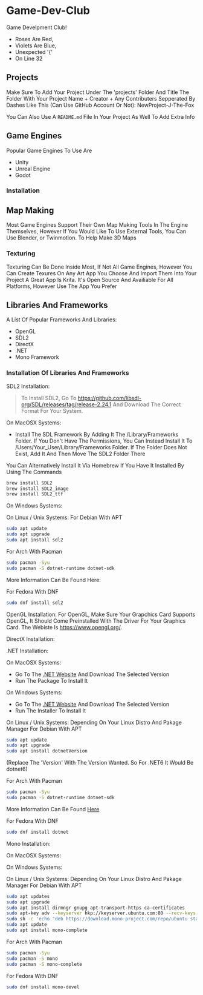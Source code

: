 # Game-Dev-Club
Game Develpment Club!

- Roses Are Red,
- Violets Are Blue,
- Unexpected '{' 
- On Line 32

## Projects
Make Sure To Add Your Project Under The 'projects' Folder And Title The Folder With Your Project Name + Creator + Any Contributers Sepperated By Dashes
Like This (Can Use GitHub Account Or Not): NewProject-J-The-Fox

You Can Also Use A `README.md` File In Your Project As Well To Add Extra Info

## Game Engines
Popular Game Engines To Use Are

- Unity
- Unreal Engine
- Godot

### Installation

## Map Making

Most Game Engines Support Their Own Map Making Tools In The Engine Themselves, However If You Would Like To Use External Tools, You Can Use Blender, or Twinmotion. To Help Make 3D Maps

### Texturing

Texturing Can Be Done Inside Most, If Not All Game Engines, However You Can Create Texures On Any Art App You Choose And Import Them Into Your Project A Great App Is Krita. It's Open Source And Availiable For All Platforms, However Use The App You Prefer

## Libraries And Frameworks

A List Of Popular Frameworks And Libraries:
- OpenGL
- SDL2
- DirectX
- .NET
- Mono Framework

### Installation Of Libraries And Frameworks

SDL2 Installation: 

> To Install SDL2, Go To https://github.com/libsdl-org/SDL/releases/tag/release-2.24.1 And Download The Correct Format For Your System.

On MacOSX Systems:
- Install The SDL Framework By Adding It The /Library/Frameworks Folder. If You Don't Have The Permissions, You Can Instead Install It To /Users/Your_User/Library/Frameworks Folder. If The Folder Does Not Exist, Add It And Then Move The SDL2 Folder There

You Can Alternatively Install It Via Homebrew If You Have It Installed By Using The Commands
```sh
brew install SDL2
brew install SDL2_image
brew install SDL2_ttf
```

On Windows Systems:

On Linux / Unix Systems:
For Debian With APT
```sh
sudo apt update
sudo apt upgrade
sudo apt install sdl2
```

For Arch With Pacman
```sh
sudo pacman -Syu
sudo pacman -S dotnet-runtime dotnet-sdk
```
More Information Can Be Found Here: 

For Fedora With DNF
```sh
sudo dnf install sdl2
```

OpenGL Installation:
For OpenGL, Make Sure Your Grapchics Card Supports OpenGL, It Should Come Preinstalled With The Driver For Your Graphics Card. The Webiste Is https://www.opengl.org/.

DirectX Installation:

.NET Installation:

On MacOSX Systems:
- Go To The [.NET Website](https://dotnet.microsoft.com/en-us/download) And Download The Selected Version
- Run The Package To Install It

On Windows Systems:
- Go To The [.NET Website](https://dotnet.microsoft.com/en-us/download) And Download The Selected Version
- Run The Installer To Install It

On Linux / Unix Systems:
Depending On Your Linux Distro And Pakage Manager
For Debian With APT
```sh
sudo apt update
sudo apt upgrade
sudo apt install dotnetVersion
```
(Replace The 'Version' With The Version Wanted. So For .NET6 It Would Be dotnet6)

For Arch With Pacman
```sh
sudo pacman -Syu
sudo pacman -S dotnet-runtime dotnet-sdk
```
More Information Can Be Found [Here](https://wiki.archlinux.org/title/.NET)

For Fedora With DNF
```sh
sudo dnf install dotnet
```

Mono Installation:

On MacOSX Systems:

On Windows Systems:

On Linux / Unix Systems:
Depending On Your Linux Distro And Pakage Manager
For Debian With APT
```sh
sudo apt updates
sudo apt upgrade
sudo apt install dirmngr gnupg apt-transport-https ca-certificates
sudo apt-key adv --keyserver hkp://keyserver.ubuntu.com:80 --recv-keys 3FA7E0328081BFF6A14DA29AA6A19B38D3D831EF
sudo sh -c 'echo "deb https://download.mono-project.com/repo/ubuntu stable-bionic main" > /etc/apt/sources.list.d/mono-official-stable list'
sudo apt update
sudo apt install mono-complete
```

For Arch With Pacman
```sh
sudo pacman -Syu
sudo pacman -S mono
sudo pacman -S mono-complete
```

For Fedora With DNF
```sh
sudo dnf install mono-devel
```
